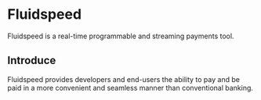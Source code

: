 # Fluidspeed

Fluidspeed is a real-time programmable and streaming payments tool.


## Introduce

Fluidspeed provides developers and end-users the ability to pay and be paid in a more convenient and seamless manner than conventional banking.

##
